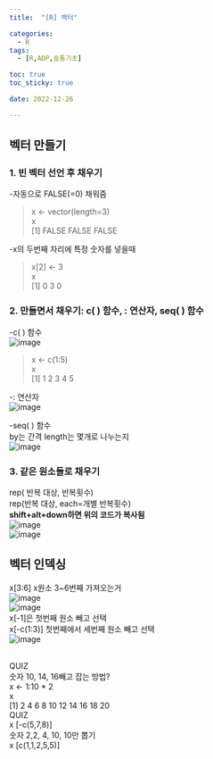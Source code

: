 ```yaml
---
title:  "[R] 백터" 

categories:
  - R
tags:
  - [R,ADP,슬통기초]

toc: true
toc_sticky: true

date: 2022-12-26

---
```


## 벡터 만들기 <br>
### 1. 빈 벡터 선언 후 채우기 <br>
-자동으로 FALSE(=0) 채워줌 <br>
> x <- vector(length=3)<br>
> x<br>
[1] FALSE FALSE FALSE<br>

-x의 두번째 자리에 특정 숫자를 넣을때 
> x[2] <- 3<br>
> x<br>
[1] 0 3 0<br>

### 2. 만들면서 채우기: c( ) 함수, : 연산자, seq( ) 함수<br>
-c( ) 함수<br>
![image](https://user-images.githubusercontent.com/88616282/209542076-03338686-291d-47f9-b2fa-fae9ff02d815.png)
<br>
> x <- c(1:5)<br>
> x<br>
[1] 1 2 3 4 5<br>

-: 연산자<br>
![image](https://user-images.githubusercontent.com/88616282/209542172-15ca6957-63e3-4a5f-adfe-4c4d6e763fc6.png)<br>

-seq( ) 함수 <br>
by는 간격 length는 몇개로 나누는지 <br>
![image](https://user-images.githubusercontent.com/88616282/209542349-867c5c45-74f3-4fdd-9311-2f26320bd44e.png)<br>

### 3. 같은 원소들로 채우기 <br>
rep( 반복 대상, 반복횟수) <br>
rep(반복 대상, each=개별 반복횟수) <br>
**shift+alt+down하면 위의 코드가 복사됨** <br>
![image](https://user-images.githubusercontent.com/88616282/209542851-00d19122-c2dd-4f0b-b390-fe6cb83ed61d.png)<br>
![image](https://user-images.githubusercontent.com/88616282/209543467-4b50da2a-263e-4c04-88f3-3bca2e32202e.png)<br>

## 벡터 인덱싱<br>
x[3:6] x원소 3~6번째 가져오는거 <br>
![image](https://user-images.githubusercontent.com/88616282/209543635-e7408886-1209-4652-ab29-ba23935ccbd3.png)<br>
![image](https://user-images.githubusercontent.com/88616282/209542982-0eccc9cd-7083-423d-b535-f264908f8d1d.png)<br>
x[-1]은 첫번째 원소 빼고 선택 <br>
x[-c(1:3)] 첫번째에서 세번째 원소 빼고 선택 <br> 
![image](https://user-images.githubusercontent.com/88616282/209543767-da99e5d7-b487-4a95-ad21-cd32137720c8.png)<br>
<br>

QUIZ<br>
숫자 10, 14, 16빼고 잡는 방법? <br>
x <- 1:10 * 2<br>
x <br>
 [1]  2  4  6  8 10 12 14 16 18 20<br>
QUIZ <br>
x [-c(5,7,8)]<br>
숫자 2,2, 4, 10, 10만 뽑기 <br>
x [c(1,1,2,5,5)]

